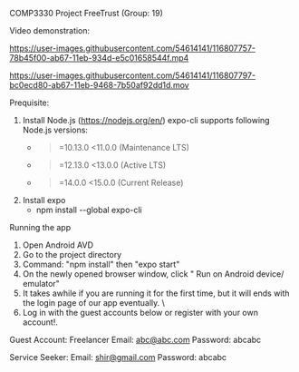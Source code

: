 COMP3330 Project FreeTrust (Group: 19)

Video demonstration: 


https://user-images.githubusercontent.com/54614141/116807757-78b45f00-ab67-11eb-934d-e5c01658544f.mp4



https://user-images.githubusercontent.com/54614141/116807797-bc0ecd80-ab67-11eb-9468-7b50af92dd1d.mov


Prequisite:
1. Install Node.js (https://nodejs.org/en/)
    expo-cli supports following Node.js versions:
    * >=10.13.0 <11.0.0 (Maintenance LTS)
    * >=12.13.0 <13.0.0 (Active LTS)
    * >=14.0.0  <15.0.0 (Current Release)
2. Install expo 
    - npm install --global expo-cli
    
Running the app 
1. Open Android AVD
2. Go to the project directory
3.  Command: "npm install" then "expo start"
4. On the newly opened browser window, click " Run on Android device/ emulator"
5. It takes awhile if you are running it for the first time, but it will ends with the login page of our app eventually. \
6. Log in with the guest accounts below or register with your own account!. 

Guest Account:
Freelancer
Email: abc@abc.com
Password: abcabc

Service Seeker:
Email: shir@gmail.com
Password: abcabc



